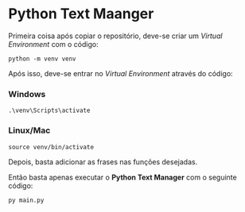 # Python Text Maanger

Primeira coisa após copiar o repositório, deve-se criar um _Virtual Environment_ com o código:
```
python -m venv venv
```

Após isso, deve-se entrar no _Virtual Environment_ através do código:
### Windows
```
.\venv\Scripts\activate
```
### Linux/Mac

```
source venv/bin/activate
```
Depois, basta adicionar as frases nas funções desejadas.


Então basta apenas executar o **Python Text Manager** com o seguinte código:
```
py main.py
```
